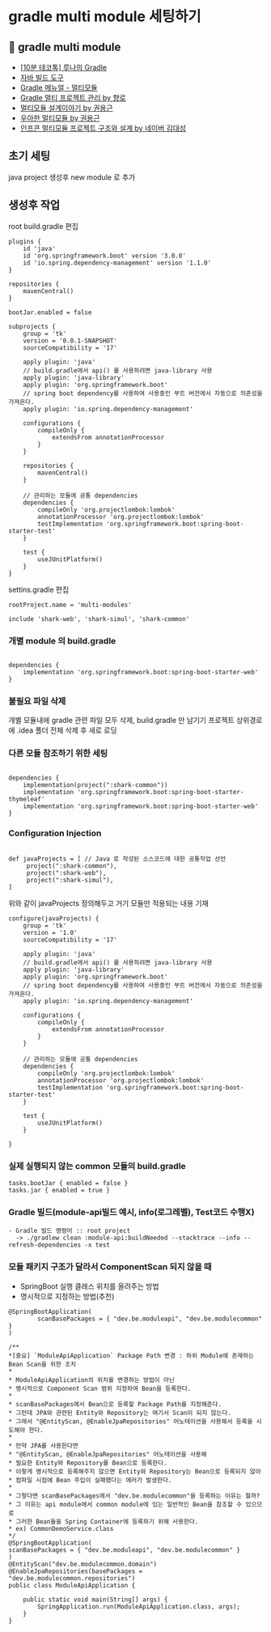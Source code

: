 
# gradle multi module 세팅하기


## 🍏 gradle multi module
- [[10분 테코톡] 루나의 Gradle](https://www.youtube.com/watch?v=ntOH2bWLWQs)
- [자바 빌드 도구](https://tecoble.techcourse.co.kr/post/2020-09-17-java-build-tool/)
- [Gradle 메뉴얼 - 멀티모듈](https://docs.gradle.org/current/userguide/multi_project_builds.html)
- [Gradle 멀티 프로젝트 관리 by 향로](https://jojoldu.tistory.com/123)
- [멀티모듈 설계이야기 by 권용근](https://techblog.woowahan.com/2637/)
- [우아한 멀티모듈 by 권용근](https://www.youtube.com/watch?v=nH382BcycHc&t=3733s)
- [인프콘 멀티모듈 프로젝트 구조와 설계 by 네이버 김대성](https://www.inflearn.com/course/infcon2022/unit/126503)



## 초기 세팅
java project 생성후 new module 로 추가


## 생성후 작업
root build.gradle 편집

```shell
plugins {
    id 'java'
    id 'org.springframework.boot' version '3.0.0'
    id 'io.spring.dependency-management' version '1.1.0'
}

repositories {
    mavenCentral()
}

bootJar.enabled = false

subprojects {
    group = 'tk'
    version = '0.0.1-SNAPSHOT'
    sourceCompatibility = '17'

    apply plugin: 'java'
    // build.gradle에서 api() 를 사용하려면 java-library 사용
    apply plugin: 'java-library'
    apply plugin: 'org.springframework.boot'
    // spring boot dependency를 사용하여 사용중인 부트 버전에서 자동으로 의존성을 가져온다.
    apply plugin: 'io.spring.dependency-management'

    configurations {
        compileOnly {
            extendsFrom annotationProcessor
        }
    }

    repositories {
        mavenCentral()
    }

    // 관리하는 모듈에 공통 dependencies
    dependencies {
        compileOnly 'org.projectlombok:lombok'
        annotationProcessor 'org.projectlombok:lombok'
        testImplementation 'org.springframework.boot:spring-boot-starter-test'
    }

    test {
        useJUnitPlatform()
    }
}
```

settins.gradle 편집
```shell
rootProject.name = 'multi-modules'

include 'shark-web', 'shark-simul', 'shark-common'

```


### 개별 module 의 build.gradle
```shell

dependencies {
    implementation 'org.springframework.boot:spring-boot-starter-web'
}
```

### 불필요 파일 삭제
개별 모듈내에 gradle 관련 파일 모두 삭제, build.gradle 만 남기기
프로젝트 상위경로에 .idea 폴더 전체 삭제 후 새로 로딩


### 다른 모듈 참조하기 위한 세팅
```shell

dependencies {
    implementation(project(":shark-common"))
    implementation 'org.springframework.boot:spring-boot-starter-thymeleaf'
    implementation 'org.springframework.boot:spring-boot-starter-web'
}
```


### Configuration Injection
```shell

def javaProjects = [ // Java 로 작성된 소스코드에 대한 공통작업 선언
     project(":shark-common"),
     project(":shark-web"),
     project(":shark-simul"),
]
```
위와 같이 javaProjects 정의해두고 거기 모듈만 적용되는 내용 기재

```
configure(javaProjects) {
    group = 'tk'
    version = '1.0'
    sourceCompatibility = '17'

    apply plugin: 'java'
    // build.gradle에서 api() 를 사용하려면 java-library 사용
    apply plugin: 'java-library'
    apply plugin: 'org.springframework.boot'
    // spring boot dependency를 사용하여 사용중인 부트 버전에서 자동으로 의존성을 가져온다.
    apply plugin: 'io.spring.dependency-management'

    configurations {
        compileOnly {
            extendsFrom annotationProcessor
        }
    }

    // 관리하는 모듈에 공통 dependencies
    dependencies {
        compileOnly 'org.projectlombok:lombok'
        annotationProcessor 'org.projectlombok:lombok'
        testImplementation 'org.springframework.boot:spring-boot-starter-test'
    }

    test {
        useJUnitPlatform()
    }

}
```

### 실제 실행되지 않는 common 모듈의 build.gradle
```shell
tasks.bootJar { enabled = false }
tasks.jar { enabled = true }
```


### Gradle 빌드(module-api빌드 예시, info(로그레벨), Test코드 수행X)
```shell
- Gradle 빌드 명령어 :: root project
  -> ./gradlew clean :module-api:buildNeeded --stacktrace --info --refresh-dependencies -x test
```

### 모듈 패키지 구조가 달라서 ComponentScan 되지 않을 때 
- SpringBoot 실행 클래스 위치를 올려주는 방법
- 명시적으로 지정하는 방법(추천)
```
@SpringBootApplication(
        scanBasePackages = { "dev.be.moduleapi", "dev.be.modulecommon" }
)
```

```shell
/**
*[중요] `ModuleApiApplication` Package Path 변경 : 하위 Module에 존재하는 Bean Scan을 위한 조치
*
* ModuleApiApplication의 위치를 변경하는 방법이 아닌
* 명시적으로 Component Scan 범위 지정하여 Bean을 등록한다.
*
* scanBasePackages에서 Bean으로 등록할 Package Path를 지정해준다.
* 그런데 JPA와 관련된 Entity와 Repository는 여기서 Scan이 되지 않는다.
* 그래서 "@EntityScan, @EnableJpaRepositories" 어노테이션을 사용해서 등록을 시도해야 한다.
*
* 만약 JPA를 사용한다면
* "@EntityScan, @EnableJpaRepositories" 어노테이션을 사용해
* 필요한 Entity와 Repository를 Bean으로 등록한다.
* 이렇게 명시적으로 등록해주지 않으면 Entity와 Repository는 Bean으로 등록되지 않아
* 컴파일 시점에 Bean 주입이 실패했다는 에러가 발생한다.
*
* 그렇다면 scanBasePackages에서 "dev.be.modulecommon"을 등록하는 이유는 뭘까?
* 그 이유는 api module에서 common module에 있는 일반적인 Bean을 참조할 수 있으므로
* 그러한 Bean들을 Spring Container에 등록하기 위해 사용한다.
* ex) CommonDemoService.class
*/
@SpringBootApplication(
scanBasePackages = { "dev.be.moduleapi", "dev.be.modulecommon" }
)
@EntityScan("dev.be.modulecommon.domain")
@EnableJpaRepositories(basePackages = "dev.be.modulecommon.repositories")
public class ModuleApiApplication {

    public static void main(String[] args) {
        SpringApplication.run(ModuleApiApplication.class, args);
    }
}
```
